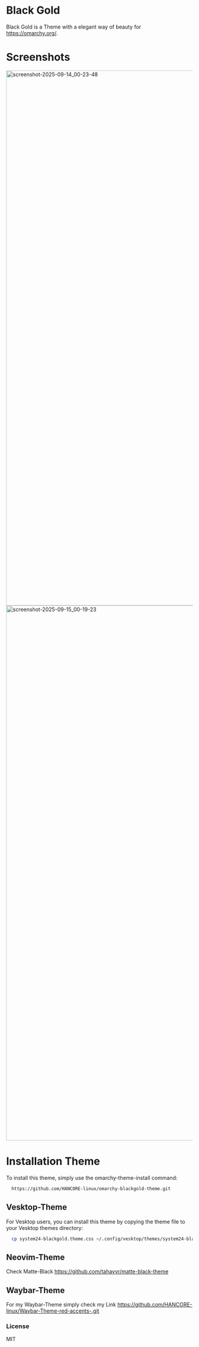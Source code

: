 # Black Gold
Black Gold is a Theme with a elegant way of beauty for https://omarchy.org/. 

# Screenshots
<img width="2560" height="1440" alt="screenshot-2025-09-14_00-23-48" src="https://github.com/user-attachments/assets/402db200-bc72-4678-bc3f-1d18343ee739" />
<img width="2560" height="1440" alt="screenshot-2025-09-15_00-19-23" src="https://github.com/user-attachments/assets/e577757a-9a25-4446-8af6-031707afad52" />


# Installation Theme

To install this theme, simply use the omarchy-theme-install command:

```bash
  https://github.com/HANCORE-linux/omarchy-blackgold-theme.git
```
## Vesktop-Theme
For Vesktop users, you can install this theme by copying the theme file to your Vesktop themes directory:
```bash
  cp system24-blackgold.theme.css ~/.config/vesktop/themes/system24-blackgold.theme.css
```

## Neovim-Theme
Check Matte-Black https://github.com/tahayvr/matte-black-theme

## Waybar-Theme
For my Waybar-Theme simply check my Link https://github.com/HANCORE-linux/Waybar-Theme-red-accents-.git

### License
MIT
